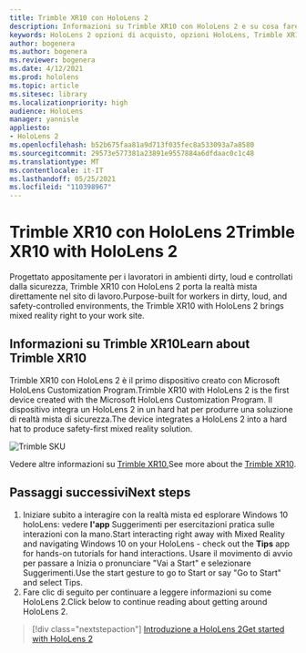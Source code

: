 ```yaml
---
title: Trimble XR10 con HoloLens 2
description: Informazioni su Trimble XR10 con HoloLens 2 e su cosa fare dopo averli personalizzati.
keywords: HoloLens 2 opzioni di acquisto, opzioni HoloLens, Trimble XR10
author: bogenera
ms.author: bogenera
ms.reviewer: bogenera
ms.date: 4/12/2021
ms.prod: hololens
ms.topic: article
ms.sitesec: library
ms.localizationpriority: high
audience: HoloLens
manager: yannisle
appliesto:
- HoloLens 2
ms.openlocfilehash: b52b675faa81a9d713f035fec8a533093a7a8580
ms.sourcegitcommit: 29573e577381a23891e9557884a6dfdaac0c1c48
ms.translationtype: MT
ms.contentlocale: it-IT
ms.lasthandoff: 05/25/2021
ms.locfileid: "110398967"
---
```

# <a name="trimble-xr10-with-hololens-2"></a><span data-ttu-id="ee775-104">Trimble XR10 con HoloLens 2</span><span class="sxs-lookup"><span data-stu-id="ee775-104">Trimble XR10 with HoloLens 2</span></span>

<span data-ttu-id="ee775-105">Progettato appositamente per i lavoratori in ambienti dirty, loud e controllati dalla sicurezza, Trimble XR10 con HoloLens 2 porta la realtà mista direttamente nel sito di lavoro.</span><span class="sxs-lookup"><span data-stu-id="ee775-105">Purpose-built for workers in dirty, loud, and safety-controlled environments, the Trimble XR10 with HoloLens 2 brings mixed reality right to your work site.</span></span>

## <a name="learn-about-trimble-xr10"></a><span data-ttu-id="ee775-106">Informazioni su Trimble XR10</span><span class="sxs-lookup"><span data-stu-id="ee775-106">Learn about Trimble XR10</span></span>

<span data-ttu-id="ee775-107">Trimble XR10 con HoloLens 2 è il primo dispositivo creato con Microsoft HoloLens Customization Program.</span><span class="sxs-lookup"><span data-stu-id="ee775-107">Trimble XR10 with HoloLens 2 is the first device created with the Microsoft HoloLens Customization Program.</span></span> <span data-ttu-id="ee775-108">Il dispositivo integra un HoloLens 2 in un hard hat per produrre una soluzione di realtà mista di sicurezza.</span><span class="sxs-lookup"><span data-stu-id="ee775-108">The device integrates a HoloLens 2 into a hard hat to produce safety-first mixed reality solution.</span></span>

![Trimble SKU](./images/trimble-ed.png)

<span data-ttu-id="ee775-110">Vedere altre informazioni su [Trimble XR10.](https://fieldtech.trimble.com/en/product/trimble-xr10-with-hololens-2)</span><span class="sxs-lookup"><span data-stu-id="ee775-110">See more about the [Trimble XR10](https://fieldtech.trimble.com/en/product/trimble-xr10-with-hololens-2).</span></span>

## <a name="next-steps"></a><span data-ttu-id="ee775-111">Passaggi successivi</span><span class="sxs-lookup"><span data-stu-id="ee775-111">Next steps</span></span>

1. <span data-ttu-id="ee775-112">Iniziare subito a interagire con la realtà mista ed esplorare Windows 10 holoLens: vedere **l'app** Suggerimenti per esercitazioni pratica sulle interazioni con la mano.</span><span class="sxs-lookup"><span data-stu-id="ee775-112">Start interacting right away with Mixed Reality and navigating Windows 10 on your HoloLens - check out the **Tips** app for hands-on tutorials for hand interactions.</span></span> <span data-ttu-id="ee775-113">Usare il movimento di avvio per passare a Inizia o pronunciare "Vai a Start" e selezionare Suggerimenti.</span><span class="sxs-lookup"><span data-stu-id="ee775-113">Use the start gesture to go to Start or say "Go to Start" and select Tips.</span></span>
1. <span data-ttu-id="ee775-114">Fare clic di seguito per continuare a leggere informazioni su come HoloLens 2.</span><span class="sxs-lookup"><span data-stu-id="ee775-114">Click below to continue reading about getting around HoloLens 2.</span></span>

> [!div class="nextstepaction"]
> [<span data-ttu-id="ee775-115">Introduzione a HoloLens 2</span><span class="sxs-lookup"><span data-stu-id="ee775-115">Get started with HoloLens 2</span></span>](hololens2-basic-usage.md)